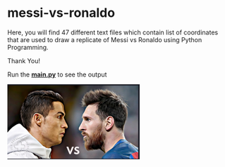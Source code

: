 # messi-vs-ronaldo

Here, you will find 47 different text files which contain list of coordinates that are used to draw a replicate of Messi vs Ronaldo using Python Programming. 

Thank You!

Run the <b><u>main.py</b></u> to see the output

<img align="centre" width="300" src="https://github.com/arkyaray2002/Messi-vs-Ronaldo/blob/main/messi-vs-ronaldo-cartoon.png">
